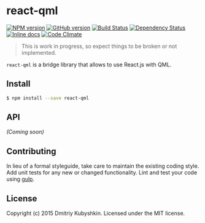 # react-qml
[![NPM version](https://badge.fury.io/js/react-qml.svg)](https://npmjs.org/package/react-qml)
[![GitHub version][git-tag-image]][project-url]
[![Build Status][travis-image]][travis-url]
[![Dependency Status][daviddm-url]][daviddm-image]
[![Inline docs][doc-image]][doc-url]
[![Code Climate][climate-image]][climate-url]

> This is work in progress, so expect things to be broken or not implemented.

`react-qml` is a bridge library that allows to use React.js with QML.


## Install

```bash
$ npm install --save react-qml
```


## API

_(Coming soon)_


## Contributing

In lieu of a formal styleguide, take care to maintain the existing coding style. Add unit tests for any new or changed functionality. Lint and test your code using [gulp](http://gulpjs.com/).


## License

Copyright (c) 2015 Dmitriy Kubyshkin. Licensed under the MIT license.



[doc-url]: http://inch-ci.org/github/grassator/react-qml
[doc-image]: http://inch-ci.org/github/grassator/react-qml.svg?branch=master
[project-url]: https://github.com/grassator/react-qml
[git-tag-image]: http://img.shields.io/github/tag/grassator/react-qml.svg
[climate-url]: https://codeclimate.com/github/grassator/react-qml
[climate-image]: https://codeclimate.com/github/grassator/react-qml/badges/gpa.svg
[travis-url]: https://travis-ci.org/grassator/react-qml
[travis-image]: https://travis-ci.org/grassator/react-qml.svg?branch=master
[daviddm-url]: https://david-dm.org/grassator/react-qml.svg?theme=shields.io
[daviddm-image]: https://david-dm.org/grassator/react-qml

